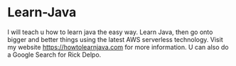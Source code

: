 # Learn-Java

I will teach u how to learn java the easy way. Learn Java, then go onto bigger and better things using the latest AWS serverless technology. Visit my website https://howtolearnjava.com for more information. U can also do a Google Search for Rick Delpo.
